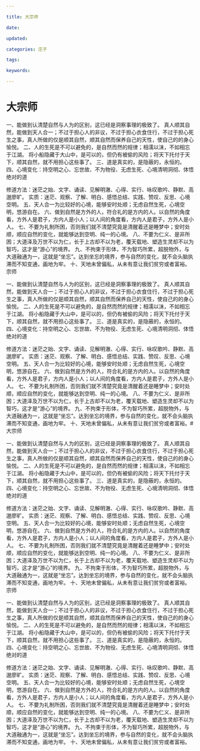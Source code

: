 ```yaml
---

title: 大宗师

date: 

updated: 

categories: 庄子

tags: 

keywords: 

---
```

# 大宗师

一、能做到认清楚自然与人为的区别，这已经是洞察事理的极致了。
真人顺其自然，能做到天人合一；不过于担心人的非议，不过于担心衣食住行，不过于担心死生之事，真人所做的仅是顺其自然，顺其自然而保养自己的天性，使自己的的身心愉悦。
二、人的生死是不可以避免的，是自然而然的规律；相濡以沫，不如相忘于江湖。
将小船隐藏于大山中，是可以的，但仍有被偷的风险；将天下托付于天下，顺其自然，就不用担心这些事了。
三、道是真实的，是隐蔽的，永恒的。
四、心境变化：持空明之心、忘世故、不为物役、无虑生死、心境清明洞彻、体悟绝对的道

修道方法：迷茫之始、文字、诵读、见解明澈、心得、实行、咏叹歌吟、静默、高邈廖旷。
实质：迷茫、观察、了解、明白、感悟总结、实践、赞叹、反思、心境空明。
五、天人合一为比较好的心境，能够安时处顺；无虑自然生死，心境空明，悠游自在。
六、做到自然是方外的人，符合礼的是方内的人。以自然的角度看，方外人是君子，方内人是小人；以人间的角度看，方内人是君子，方外人是小人。
七、不要为礼制所困，否则我们就不清楚究竟是清醒着还是睡梦中；安时处顺，顺应自然的变化，就能够达到空明、纯一的心境。
八、不要为仁义、是非所困；大道泽及万世不以为仁，长于上古却不以为老，覆天载地、塑造生灵却不以为智巧，这才是“游心”的境界。
九、不拘束于形体，不为智巧所累，超脱物外，与大道融通为一，这就是“坐忘”。达到坐忘的境界，参与自然的变化，就不会头脑执滞而不知变通，画地为牢。
十、天地未曾偏私，从未有意让我们贫穷或者富裕。宗师

一、能做到认清楚自然与人为的区别，这已经是洞察事理的极致了。
真人顺其自然，能做到天人合一；不过于担心人的非议，不过于担心衣食住行，不过于担心死生之事，真人所做的仅是顺其自然，顺其自然而保养自己的天性，使自己的的身心愉悦。
二、人的生死是不可以避免的，是自然而然的规律；相濡以沫，不如相忘于江湖。
将小船隐藏于大山中，是可以的，但仍有被偷的风险；将天下托付于天下，顺其自然，就不用担心这些事了。
三、道是真实的，是隐蔽的，永恒的。
四、心境变化：持空明之心、忘世故、不为物役、无虑生死、心境清明洞彻、体悟绝对的道

修道方法：迷茫之始、文字、诵读、见解明澈、心得、实行、咏叹歌吟、静默、高邈廖旷。
实质：迷茫、观察、了解、明白、感悟总结、实践、赞叹、反思、心境空明。
五、天人合一为比较好的心境，能够安时处顺；无虑自然生死，心境空明，悠游自在。
六、做到自然是方外的人，符合礼的是方内的人。以自然的角度看，方外人是君子，方内人是小人；以人间的角度看，方内人是君子，方外人是小人。
七、不要为礼制所困，否则我们就不清楚究竟是清醒着还是睡梦中；安时处顺，顺应自然的变化，就能够达到空明、纯一的心境。
八、不要为仁义、是非所困；大道泽及万世不以为仁，长于上古却不以为老，覆天载地、塑造生灵却不以为智巧，这才是“游心”的境界。
九、不拘束于形体，不为智巧所累，超脱物外，与大道融通为一，这就是“坐忘”。达到坐忘的境界，参与自然的变化，就不会头脑执滞而不知变通，画地为牢。
十、天地未曾偏私，从未有意让我们贫穷或者富裕。# 大宗师

一、能做到认清楚自然与人为的区别，这已经是洞察事理的极致了。
真人顺其自然，能做到天人合一；不过于担心人的非议，不过于担心衣食住行，不过于担心死生之事，真人所做的仅是顺其自然，顺其自然而保养自己的天性，使自己的的身心愉悦。
二、人的生死是不可以避免的，是自然而然的规律；相濡以沫，不如相忘于江湖。
将小船隐藏于大山中，是可以的，但仍有被偷的风险；将天下托付于天下，顺其自然，就不用担心这些事了。
三、道是真实的，是隐蔽的，永恒的。
四、心境变化：持空明之心、忘世故、不为物役、无虑生死、心境清明洞彻、体悟绝对的道

修道方法：迷茫之始、文字、诵读、见解明澈、心得、实行、咏叹歌吟、静默、高邈廖旷。
实质：迷茫、观察、了解、明白、感悟总结、实践、赞叹、反思、心境空明。
五、天人合一为比较好的心境，能够安时处顺；无虑自然生死，心境空明，悠游自在。
六、做到自然是方外的人，符合礼的是方内的人。以自然的角度看，方外人是君子，方内人是小人；以人间的角度看，方内人是君子，方外人是小人。
七、不要为礼制所困，否则我们就不清楚究竟是清醒着还是睡梦中；安时处顺，顺应自然的变化，就能够达到空明、纯一的心境。
八、不要为仁义、是非所困；大道泽及万世不以为仁，长于上古却不以为老，覆天载地、塑造生灵却不以为智巧，这才是“游心”的境界。
九、不拘束于形体，不为智巧所累，超脱物外，与大道融通为一，这就是“坐忘”。达到坐忘的境界，参与自然的变化，就不会头脑执滞而不知变通，画地为牢。
十、天地未曾偏私，从未有意让我们贫穷或者富裕。宗师

一、能做到认清楚自然与人为的区别，这已经是洞察事理的极致了。
真人顺其自然，能做到天人合一；不过于担心人的非议，不过于担心衣食住行，不过于担心死生之事，真人所做的仅是顺其自然，顺其自然而保养自己的天性，使自己的的身心愉悦。
二、人的生死是不可以避免的，是自然而然的规律；相濡以沫，不如相忘于江湖。
将小船隐藏于大山中，是可以的，但仍有被偷的风险；将天下托付于天下，顺其自然，就不用担心这些事了。
三、道是真实的，是隐蔽的，永恒的。
四、心境变化：持空明之心、忘世故、不为物役、无虑生死、心境清明洞彻、体悟绝对的道

修道方法：迷茫之始、文字、诵读、见解明澈、心得、实行、咏叹歌吟、静默、高邈廖旷。
实质：迷茫、观察、了解、明白、感悟总结、实践、赞叹、反思、心境空明。
五、天人合一为比较好的心境，能够安时处顺；无虑自然生死，心境空明，悠游自在。
六、做到自然是方外的人，符合礼的是方内的人。以自然的角度看，方外人是君子，方内人是小人；以人间的角度看，方内人是君子，方外人是小人。
七、不要为礼制所困，否则我们就不清楚究竟是清醒着还是睡梦中；安时处顺，顺应自然的变化，就能够达到空明、纯一的心境。
八、不要为仁义、是非所困；大道泽及万世不以为仁，长于上古却不以为老，覆天载地、塑造生灵却不以为智巧，这才是“游心”的境界。
九、不拘束于形体，不为智巧所累，超脱物外，与大道融通为一，这就是“坐忘”。达到坐忘的境界，参与自然的变化，就不会头脑执滞而不知变通，画地为牢。
十、天地未曾偏私，从未有意让我们贫穷或者富裕。
